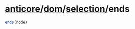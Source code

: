 # [anticore](../../../../../#reference)/[dom](../../#reference)/[selection](../#reference)/<a name="reference">ends</a>

```js
ends(node)
```